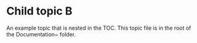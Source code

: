 # Child topic B

An example topic that is nested in the TOC. This topic file is in the root of the Documentation~ folder.